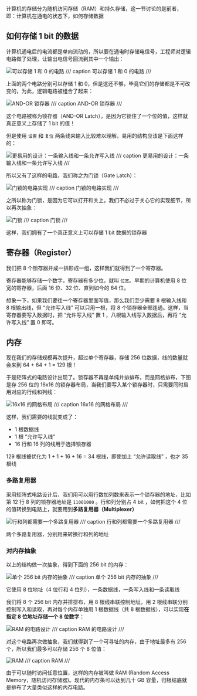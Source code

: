 计算机的存储分为随机访问存储（RAM）和持久存储，这一节讨论的是前者，即：计算机在通电的状态下，如何存储数据

## 如何存储 1 bit 的数据

计算机通电后的电流都是单向流动的，所以要在通电时存储电信号，工程师对逻辑电路做了处理，让输出电信号回流到其中一个输出：

![可以存储 1 和 0 的电路](latch_0.png)
/// caption
可以存储 1 和 0 的电路
///

上面的两个电路分别可以存储 1 和 0，但是这还不够，毕竟它们的存储都是不可改变的，为此，逻辑电路被组合了起来：

![AND-OR 锁存器](latch_1.png)
/// caption
AND-OR 锁存器
///

这个电路被称为锁存器（AND-OR Latch），是因为它锁住了一个位的值，这样就真正意义上存储了 1 bit 的值！

但是使用 `设置` 和 `复位` 两条线来输入比较难以理解，易用的结构应该是下面这样的：

![更易用的设计：一条输入线和一条允许写入线](latch_2.png)
/// caption
更易用的设计：一条输入线和一条允许写入线
///

所以又有了这样的电路，我们称之为门锁（Gate Latch）：

![门锁的电路实现](latch_3.png)
/// caption
门锁的电路实现
///

之所以称为门锁，是因为它可以打开和关上，我们不必过于关心它的实现细节，所以再次抽象：

![门锁](latch_4.png)
/// caption
门锁
///

这样，我们拥有了一个真正意义上可以存储 1 bit 数据的锁存器


## 寄存器（Register）

我们把 8 个锁存器并成一排形成一组，这样我们就得到了一个寄存器。

寄存器能够存储一个数字，寄存器有多少位，就叫 `位宽`。早期的计算机使用 8 位宽的寄存器，后面 16 位、32 位、直到如今的 64 位。

想象一下，如果我们要往一个寄存器里面写值，那么我们至少需要 8 根输入线和 8 根输出线，但 “允许写入线” 可以只用一根，将 8 个锁存器全部连通。这样，当寄存器要写入数据时，把 “允许写入线” 置 1 ，八根输入线写入数据后，再将 “允许写入线” 置 0 即可。


## 内存

现在我们的存储规模再次提升，超过单个寄存器，存储 256 位数据，线的数量就会来到 64 + 64 + 1 = 129 根！

于是矩阵式的电路设计出现了。锁存器不再是单纯并排排布，而是网格排布，下图是存 256 位的 16x16 的锁存器布局，当我们要写入某个锁存器时，只需要同时启用对应的行线和列线：

![16x16 的网格布局](latch_5.png)
/// caption
16x16 的网格布局
///

这样，我们需要的线就变成了：

- 1 根数据线
- 1 根 “允许写入线”
- 16 行和 16 列的线用于选择锁存器

129 根线被优化为 1 + 1 + 16 + 16 = 34 根线，即使加上 “允许读取线” ，也才 35 根线


### 多路复用器

采用矩阵式电路设计后，我们用可以用行数加列数来表示一个锁存器的地址，比如第 12 行 8 列的锁存器地址是 `11001000` 。行和列分别占 4 bit ，如何把这个 4 位的值转换到电路上，就要用到**多路复用器（Multiplexer）**

![行和列都需要一个多路复用器](latch_6.png)
/// caption
行和列都需要一个多路复用器
///

两个多路复用器，分别用来转换行和列的地址

### 对内存抽象

以上的结构做一次抽象，得到下面的 256 bit 的内存：

![单个 256 bit 内存的抽象](latch_7.png)
/// caption
单个 256 bit 内存的抽象
///

它使用 8 位地址（4 位行和 4 位列），一条数据线，一条写入线和一条读取线

我们将 8 个 256 bit 内存并排排布，用 8 根线串联控制地址，用 2 根线串联分别控制写入和读取，再对每个内存单独用 1 根数据线（共 8 根数据线），可以实现**在指定 8 位地址存储一个 8 位数字**：

![RAM 的电路设计](latch_8.png)
/// caption
RAM 的电路设计
///

对这个电路再次做抽象，我们就得到了一个可寻址的内存，由于地址最多有 256 个，所以我们最多可以存储 256 个 8 位值：

![RAM](latch_9.png)
/// caption
RAM
///

由于可以随时访问任意位置，这样的内存被叫做 RAM (Random Access Memory，随机访问存储器)。现代的内存条可以达到几十 GB 容量，归根结底就是排布了大量类似这样的内存电路。